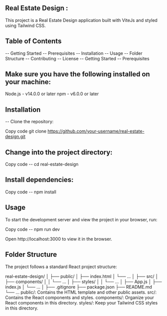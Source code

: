 ## Real Estate Design :
This project is a Real Estate Design application built with ViteJs and styled using Tailwind CSS.

## Table of Contents
-- Getting Started
-- Prerequisites
-- Installation
-- Usage
-- Folder Structure
-- Contributing
-- License
-- Getting Started
-- Prerequisites

## Make sure you have the following installed on your machine:

Node.js - v14.0.0 or later
npm - v6.0.0 or later


## Installation

-- Clone the repository:

Copy code
git clone https://github.com/your-username/real-estate-design.git

## Change into the project directory:

Copy code
-- cd real-estate-design

## Install dependencies:

Copy code
-- npm install
## Usage

To start the development server and view the project in your browser, run:

Copy code
-- npm run dev

Open http://localhost:3000 to view it in the browser.

## Folder Structure
The project follows a standard React project structure:

real-estate-design/
│
├── public/
│   ├── index.html
│   └── ...
│
├── src/
│   ├── components/
│   │   └── ...
│   ├── styles/
│   │   └── ...
│   ├── App.js
│   ├── index.js
│   └── ...
│
├── .gitignore
├── package.json
├── README.md
└── ...
public/: Contains the HTML template and other public assets.
src/: Contains the React components and styles.
components/: Organize your React components in this directory.
styles/: Keep your Tailwind CSS styles in this directory.
